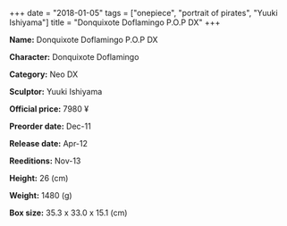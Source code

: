 +++
date = "2018-01-05"
tags = ["onepiece", "portrait of pirates", "Yuuki Ishiyama"]
title = "Donquixote Doflamingo P.O.P DX"
+++

**Name:** Donquixote Doflamingo P.O.P DX

**Character:** Donquixote Doflamingo

**Category:** Neo DX 

**Sculptor:** Yuuki Ishiyama

**Official price:** 7980 ¥

**Preorder date:** Dec-11

**Release date:** Apr-12

**Reeditions:** Nov-13

**Height:** 26 (cm)

**Weight:** 1480 (g)

**Box size:** 35.3 x 33.0 x 15.1 (cm)




